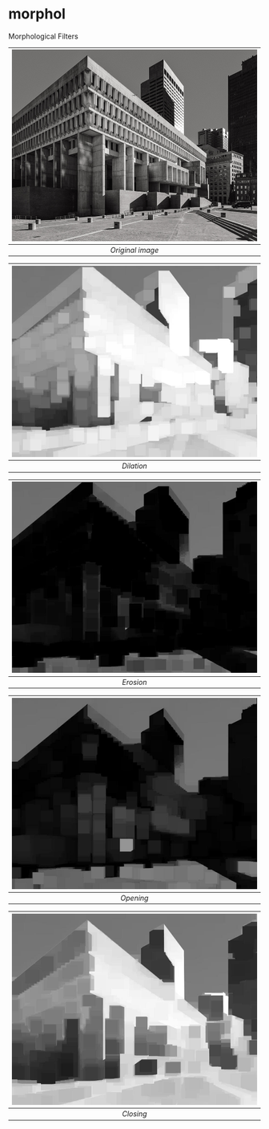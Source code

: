 # morphol
Morphological Filters
 


| ![](./images/building.jpg) | 
|:--:| 
| *Original image* |

| ![](./images/building_dilated.jpg) | 
|:--:| 
| *Dilation* |

| ![](./images/building_eroded.jpg) | 
|:--:| 
| *Erosion* |

| ![](./images/building_opened.jpg) | 
|:--:| 
| *Opening* |

| ![](./images/building_closed.jpg) | 
|:--:| 
| *Closing* |